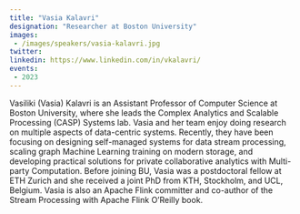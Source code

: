 ```yaml
---
title: "Vasia Kalavri"
designation: "Researcher at Boston University"
images:
 - /images/speakers/vasia-kalavri.jpg
twitter: 
linkedin: https://www.linkedin.com/in/vkalavri/
events:
 - 2023
---
```


Vasiliki (Vasia) Kalavri is an Assistant Professor of Computer Science at Boston University, where she leads the Complex Analytics and Scalable Processing (CASP) Systems lab. Vasia and her team enjoy doing research on multiple aspects of data-centric systems. Recently, they have been focusing on designing self-managed systems for data stream processing, scaling graph Machine Learning training on modern storage, and developing practical solutions for private collaborative analytics with Multi-party Computation. Before joining BU, Vasia was a postdoctoral fellow at ETH Zurich and she received a joint PhD from KTH, Stockholm, and UCL, Belgium. Vasia is also an Apache Flink committer and co-author of the Stream Processing with Apache Flink O’Reilly book.